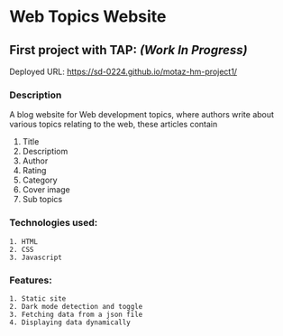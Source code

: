 # Web Topics Website

## First project with TAP: _(Work In Progress)_

Deployed URL: https://sd-0224.github.io/motaz-hm-project1/

### Description

A blog website for Web development topics, where authors write about various topics relating to the web, these articles contain

1. Title
1. Descriptiom
1. Author
1. Rating
1. Category
1. Cover image
1. Sub topics

### Technologies used:

```
1. HTML
2. CSS
3. Javascript
```

### Features:

```
1. Static site
2. Dark mode detection and toggle
3. Fetching data from a json file
4. Displaying data dynamically
```
